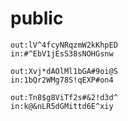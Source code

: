 # public
    out:lV^4fcyNRqzmW2kKhpED
    in:#^EbV1jEsS38sNOHGsnw

    out:Xvj*dAOlMl1bGA#9oi@S
    in:1bQr2WMg78S!qEXP#on4
    
    out:Tn8$g8ViTf2s#&2!d3d^
    in:k@&nLR5dGMittd6E^xiy

